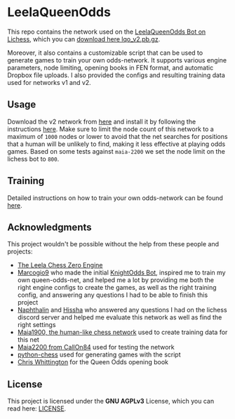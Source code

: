 
# LeelaQueenOdds
This repo contains the network used on the [LeelaQueenOdds Bot on Lichess](https://lichess.org/@/LeelaQueenOdds), which you can [download here lqo_v2.pb.gz](https://github.com/notune/LeelaQueenOdds/releases/download/v2/lqo_v2.pb.gz).

Moreover, it also contains a customizable script that can be used to generate games to train your own odds-network. It supports various engine parameters, node limiting, opening books in FEN format, and automatic Dropbox file uploads. I also provided the configs and resulting training data used for networks v1 and v2.

## Usage
Download the v2 network from [here](lqo_v2.pb.gz) and install it by following the instructions [here](https://lczero.org/play/quickstart/). Make sure to limit the node count of this network to a maximum of `1000` nodes or lower to avoid that the net searches for positions that a human will be unlikely to find, making it less effective at playing odds games. Based on some tests against `maia-2200` we set the node limit on the lichess bot to `800`.

## Training
Detailed instructions on how to train your own odds-network can be found [here](training/README.md).

## Acknowledgments
This project wouldn't be possible without the help from these people and projects:
- [The Leela Chess Zero Engine](https://github.com/LeelaChessZero/lc0)
- [Marcogio9](https://github.com/Marcogio9/) who made the initial [KnightOdds Bot](https://github.com/Marcogio9/LeelaKnightOdds), inspired me to train my own queen-odds-net, and helped me a lot by providing me both the right engine configs to create the games, as well as the right training config, and answering any questions I had to be able to finish this project
- [Naphthalin](https://github.com/Naphthalin) and [Hissha](https://www.chess.com/member/hissha) who answered any questions I had on the lichess discord server and helped me evaluate this network as well as find the right settings
- [Maia1900, the human-like chess network](https://github.com/CSSLab/maia-chess) used to create training data for this net
- [Maia2200 from CallOn84](https://github.com/CallOn84/LeelaNets) used for testing the network
- [python-chess](https://github.com/niklasf/python-chess) used for generating games with the script
- [Chris Whittington](https://github.com/ChrisWhittington/Chess-EPDs) for the Queen Odds opening book

## License 
This project is licensed under the **GNU AGPLv3** License, which you can read here: [LICENSE](LICENSE).
